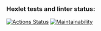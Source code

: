 ### Hexlet tests and linter status:
[![Actions Status](https://github.com/temikis/frontend-project-11/actions/workflows/hexlet-check.yml/badge.svg)](https://github.com/temikis/frontend-project-11/actions)
[![Maintainability](https://api.codeclimate.com/v1/badges/316268e770191569d198/maintainability)](https://codeclimate.com/github/temikis/frontend-project-11/maintainability)